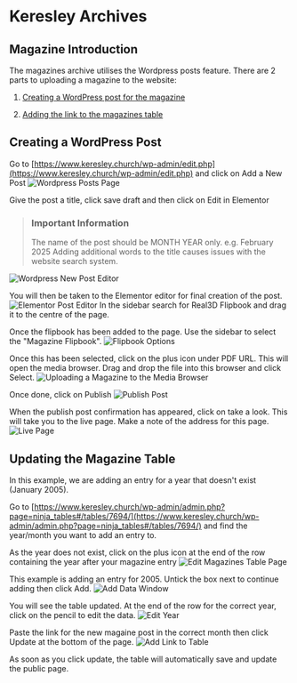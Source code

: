 # Keresley Archives
## Magazine Introduction
The magazines archive utilises the Wordpress posts feature. There are 2 parts to uploading a magazine to the website:
1. [Creating a WordPress post for the magazine](#creating-a-wordpress-post)

2. [Adding the link to the magazines table](#updating-the-magazine-table)

## Creating a WordPress Post
Go to [https://www.keresley.church/wp-admin/edit.php](https://www.keresley.church/wp-admin/edit.php) and click on Add a New Post
![Wordpress Posts Page](posts-page.png)

Give the post a title, click save draft and then click on Edit in Elementor
> ### Important Information
> The name of the post should be MONTH YEAR only. e.g. February 2025
> Adding additional words to the title causes issues with the website search system.

![Wordpress New Post Editor](new-posts-editor.png)

You will then be taken to the Elementor editor for final creation of the post.
![Elementor Post Editor](elementor-post-editor.png)
In the sidebar search for Real3D Flipbook and drag it to the centre of the page.

Once the flipbook has been added to the page. Use the sidebar to select the "Magazine Flipbook".
![Flipbook Options](flipbook-options.png)

Once this has been selected, click on the plus icon under PDF URL. This will open the media browser. Drag and drop the file into this browser and click Select.
![Uploading a Magazine to the Media Browser](upload-to-media-browser.png)

Once done, click on Publish
![Publish Post](publish-post.png)

When the publish post confirmation has appeared, click on take a look. This will take you to the live page. Make a note of the address for this page.
![Live Page](live-page.png)

## Updating the Magazine Table
In this example, we are adding an entry for a year that doesn't exist (January 2005).

Go to [https://www.keresley.church/wp-admin/admin.php?page=ninja_tables#/tables/7694/](https://www.keresley.church/wp-admin/admin.php?page=ninja_tables#/tables/7694/) and find the year/month you want to add an entry to.

As the year does not exist, click on the plus icon at the end of the row containing the year after your magazine entry
![Edit Magazines Table Page](edit-magazine-table-new-row.png)

 This example is adding an entry for 2005. Untick the box next to continue adding then click Add.
 ![Add Data Window](add-data-window.png)

 You will see the table updated. At the end of the row for the correct year, click on the pencil to edit the data.
 ![Edit Year](edit-year.png)

Paste the link for the new magaine post in the correct month then click Update at the bottom of the page.
![Add Link to Table](add-link-to-table.png)

As soon as you click update, the table will automatically save and update the public page.